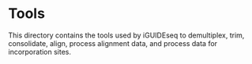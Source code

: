 # Tools
This directory contains the tools used by iGUIDEseq to demultiplex, trim, consolidate, align, process alignment data, and process data for incorporation sites.

